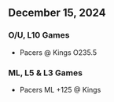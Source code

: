 ## December 15, 2024
### O/U, L10 Games
* Pacers @ Kings O235.5
### ML, L5 & L3 Games
* Pacers ML +125 @ Kings